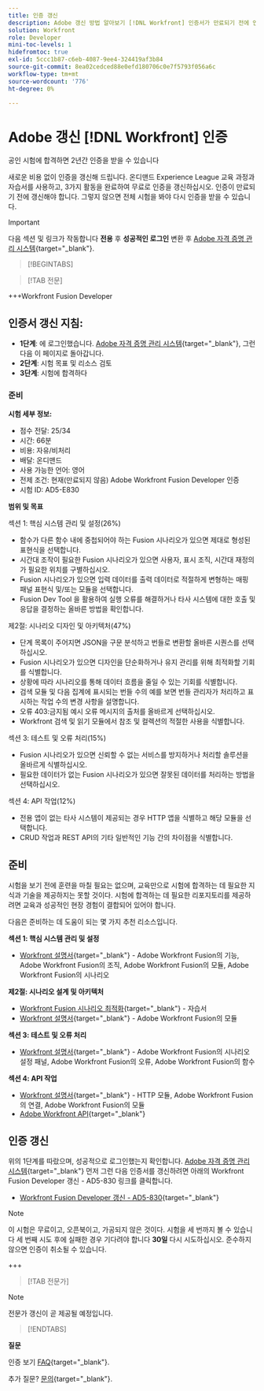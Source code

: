 ```yaml
---
title: 인증 갱신
description: Adobe 갱신 방법 알아보기 [!DNL Workfront] 인증서가 만료되기 전에 인증.
solution: Workfront
role: Developer
mini-toc-levels: 1
hidefromtoc: true
exl-id: 5ccc1b87-c6eb-4087-9ee4-324419af3b84
source-git-commit: 8ea02cedced88e0efd180706c0e7f5793f056a6c
workflow-type: tm+mt
source-wordcount: '776'
ht-degree: 0%

---
```


# Adobe 갱신 [!DNL Workfront] 인증

공인 시험에 합격하면 2년간 인증을 받을 수 있습니다

새로운 비용 없이 인증을 갱신해 드립니다. 온디맨드 Experience League 교육 과정과 자습서를 사용하고, 3가지 활동을 완료하여 무료로 인증을 갱신하십시오. 인증이 만료되기 전에 갱신해야 합니다. 그렇지 않으면 전체 시험을 봐야 다시 인증을 받을 수 있습니다.

>[!IMPORTANT]
>
>다음 섹션 및 링크가 작동합니다 **전용** 후 **성공적인 로그인** 변환 후 [Adobe 자격 증명 관리 시스템](http://www.certmetrics.com/adobe){target="_blank"}.

>[!BEGINTABS]

>[!TAB 전문]

+++Workfront Fusion Developer

## 인증서 갱신 지침:

* **1단계**: 에 로그인했습니다. [Adobe 자격 증명 관리 시스템](http://www.certmetrics.com/adobe){target="_blank"}, 그런 다음 이 페이지로 돌아갑니다.
* **2단계**: 시험 목표 및 리소스 검토
* **3단계**: 시험에 합격하다

### 준비

**시험 세부 정보:**

* 점수 전달: 25/34
* 시간: 66분
* 비용: 자유/비처리
* 배달: 온디맨드
* 사용 가능한 언어: 영어
* 전제 조건: 현재(만료되지 않음) Adobe Workfront Fusion Developer 인증
* 시험 ID: AD5-E830

**범위 및 목표**

섹션 1: 핵심 시스템 관리 및 설정(26%)

* 함수가 다른 함수 내에 중첩되어야 하는 Fusion 시나리오가 있으면 제대로 형성된 표현식을 선택합니다.
* 시간대 조작이 필요한 Fusion 시나리오가 있으면 사용자, 표시 조직, 시간대 재정의가 필요한 위치를 구별하십시오.
* Fusion 시나리오가 있으면 입력 데이터를 출력 데이터로 적절하게 변형하는 매핑 패널 표현식 및/또는 모듈을 선택합니다.
* Fusion Dev Tool 을 활용하여 실행 오류를 해결하거나 타사 시스템에 대한 호출 및 응답을 결정하는 올바른 방법을 확인합니다.

제2절: 시나리오 디자인 및 아키텍처(47%)

* 단계 목록이 주어지면 JSON을 구문 분석하고 번들로 변환할 올바른 시퀀스를 선택하십시오.
* Fusion 시나리오가 있으면 디자인을 단순화하거나 유지 관리를 위해 최적화할 기회를 식별합니다.
* 상황에 따라 시나리오를 통해 데이터 흐름을 줄일 수 있는 기회를 식별합니다.
* 검색 모듈 및 다음 집계에 표시되는 번들 수의 예를 보면 번들 관리자가 처리하고 표시하는 작업 수의 변경 사항을 설명합니다.
* 오류 403:금지됨 예시 오류 메시지의 출처를 올바르게 선택하십시오.
* Workfront 검색 및 읽기 모듈에서 참조 및 컬렉션의 적절한 사용을 식별합니다.

섹션 3: 테스트 및 오류 처리(15%)

* Fusion 시나리오가 있으면 신뢰할 수 없는 서비스를 방지하거나 처리할 솔루션을 올바르게 식별하십시오.
* 필요한 데이터가 없는 Fusion 시나리오가 있으면 잘못된 데이터를 처리하는 방법을 선택하십시오.

섹션 4: API 작업(12%)

* 전용 앱이 없는 타사 시스템이 제공되는 경우 HTTP 앱을 식별하고 해당 모듈을 선택합니다.
* CRUD 작업과 REST API의 기타 일반적인 기능 간의 차이점을 식별합니다.

## 준비

시험을 보기 전에 훈련을 마칠 필요는 없으며, 교육만으로 시험에 합격하는 데 필요한 지식과 기술을 제공하지는 못할 것이다. 시험에 합격하는 데 필요한 리포지토리를 제공하려면 교육과 성공적인 현장 경험이 결합되어 있어야 합니다.

다음은 준비하는 데 도움이 되는 몇 가지 추천 리소스입니다.

**섹션 1: 핵심 시스템 관리 및 설정**

* [Workfront 설명서](https://experienceleague.adobe.com/docs/workfront/using/home.html?lang=en){target="_blank"} - Adobe Workfront Fusion의 기능, Adobe Workfront Fusion의 조직, Adobe Workfront Fusion의 모듈, Adobe Workfront Fusion의 시나리오

**제2절: 시나리오 설계 및 아키텍처**

* [Workfront Fusion 시나리오 최적화](https://experienceleague.adobe.com/docs/workfront-learn/tutorials-workfront/fusion/design-optimization-and-testing/workfront-fusion-scenario-optimization.html?lang=en){target="_blank"} - 자습서
* [Workfront 설명서](https://experienceleague.adobe.com/docs/workfront/using/home.html?lang=en){target="_blank"} - Adobe Workfront Fusion의 모듈

**섹션 3: 테스트 및 오류 처리**

* [Workfront 설명서](https://experienceleague.adobe.com/docs/workfront/using/home.html?lang=en){target="_blank"} - Adobe Workfront Fusion의 시나리오 설정 패널, Adobe Workfront Fusion의 오류, Adobe Workfront Fusion의 함수

**섹션 4: API 작업**

* [Workfront 설명서](https://experienceleague.adobe.com/docs/workfront/using/home.html?lang=en){target="_blank"} - HTTP 모듈, Adobe Workfront Fusion의 연결, Adobe Workfront Fusion의 모듈
* [Adobe Workfront API](https://experienceleague.adobe.com/docs/workfront/using/adobe-workfront-api/workfront-api.html?lang=en){target="_blank"}

## 인증 갱신

위의 1단계를 따랐으며, 성공적으로 로그인했는지 확인합니다. [Adobe 자격 증명 관리 시스템](http://www.certmetrics.com/adobe){target="_blank"} 먼저 그런 다음 인증서를 갱신하려면 아래의 Workfront Fusion Developer 갱신 - AD5-830 링크를 클릭합니다.

* [Workfront Fusion Developer 갱신 - AD5-830](https://www.certmetrics.com/adobe/candidate/caveon_sso_adobe.aspx?ssoLogin=true&amp;eid=AD5-E830){target="_blank"}

>[!NOTE]
>
>이 시험은 무료이고, 오픈북이고, 가공되지 않은 것이다. 시험을 세 번까지 볼 수 있습니다 세 번째 시도 후에 실패한 경우 기다려야 합니다 **30일** 다시 시도하십시오. 준수하지 않으면 인증이 취소될 수 있습니다.

+++

>[!TAB 전문가]

>[!NOTE]
>
>전문가 갱신이 곧 제공될 예정입니다.

>[!ENDTABS]

**질문**

인증 보기 [FAQ](https://experienceleague.adobe.com/docs/certification/certification/faq.html?lang=en){target="_blank"}.

추가 질문? [문의](mailto:certif@adobe.com){target="_blank"}.
